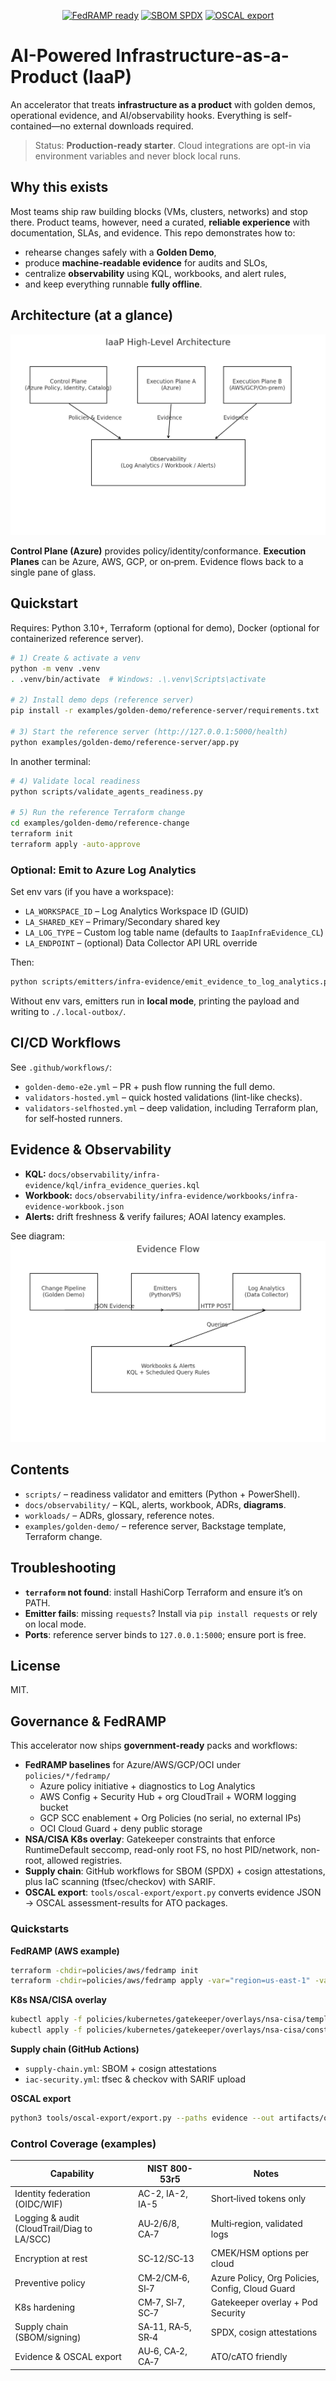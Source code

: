 <p align="center">
  <a href="#governance--fedramp"><img src="https://img.shields.io/badge/FedRAMP-ready-blue" alt="FedRAMP ready"></a>
  <a href="#supply-chain-security"><img src="https://img.shields.io/badge/SBOM-SPDX-success" alt="SBOM SPDX"></a>
  <a href="#oscal-export"><img src="https://img.shields.io/badge/OSCAL-export-green" alt="OSCAL export"></a>
</p>

# AI-Powered Infrastructure-as-a-Product (IaaP)

An accelerator that treats **infrastructure as a product** with golden demos, operational evidence, and AI/observability hooks. Everything is self-contained—no external downloads required.

> Status: **Production-ready starter**. Cloud integrations are opt-in via environment variables and never block local runs.

## Why this exists

Most teams ship raw building blocks (VMs, clusters, networks) and stop there. Product teams, however, need a curated, **reliable experience** with documentation, SLAs, and evidence. This repo demonstrates how to:
- rehearse changes safely with a **Golden Demo**,
- produce **machine-readable evidence** for audits and SLOs,
- centralize **observability** using KQL, workbooks, and alert rules,
- and keep everything runnable **fully offline**.

## Architecture (at a glance)

![Architecture](docs/observability/diagrams/iaap-architecture.png)

**Control Plane (Azure)** provides policy/identity/conformance.
**Execution Planes** can be Azure, AWS, GCP, or on‑prem. Evidence flows back to a single pane of glass.

## Quickstart

Requires: Python 3.10+, Terraform (optional for demo), Docker (optional for containerized reference server).

```bash
# 1) Create & activate a venv
python -m venv .venv
. .venv/bin/activate  # Windows: .\.venv\Scripts\activate

# 2) Install demo deps (reference server)
pip install -r examples/golden-demo/reference-server/requirements.txt

# 3) Start the reference server (http://127.0.0.1:5000/health)
python examples/golden-demo/reference-server/app.py
```

In another terminal:

```bash
# 4) Validate local readiness
python scripts/validate_agents_readiness.py

# 5) Run the reference Terraform change
cd examples/golden-demo/reference-change
terraform init
terraform apply -auto-approve
```

### Optional: Emit to Azure Log Analytics

Set env vars (if you have a workspace):

- `LA_WORKSPACE_ID` – Log Analytics Workspace ID (GUID)
- `LA_SHARED_KEY` – Primary/Secondary shared key
- `LA_LOG_TYPE` – Custom log table name (defaults to `IaapInfraEvidence_CL`)
- `LA_ENDPOINT` – (optional) Data Collector API URL override

Then:

```bash
python scripts/emitters/infra-evidence/emit_evidence_to_log_analytics.py   --kind "validate" --status "success" --detail "Terraform reference change applied"
```

Without env vars, emitters run in **local mode**, printing the payload and writing to `./.local-outbox/`.

## CI/CD Workflows

See `.github/workflows/`:
- `golden-demo-e2e.yml` – PR + push flow running the full demo.
- `validators-hosted.yml` – quick hosted validations (lint-like checks).
- `validators-selfhosted.yml` – deep validation, including Terraform plan, for self‑hosted runners.

## Evidence & Observability

- **KQL:** `docs/observability/infra-evidence/kql/infra_evidence_queries.kql`
- **Workbook:** `docs/observability/infra-evidence/workbooks/infra-evidence-workbook.json`
- **Alerts:** drift freshness & verify failures; AOAI latency examples.

See diagram: ![Evidence Flow](docs/observability/diagrams/evidence-flow.png)

## Contents

- `scripts/` – readiness validator and emitters (Python + PowerShell).
- `docs/observability/` – KQL, alerts, workbook, ADRs, **diagrams**.
- `workloads/` – ADRs, glossary, reference notes.
- `examples/golden-demo/` – reference server, Backstage template, Terraform change.

## Troubleshooting

- **`terraform` not found**: install HashiCorp Terraform and ensure it’s on PATH.
- **Emitter fails**: missing `requests`? Install via `pip install requests` or rely on local mode.
- **Ports**: reference server binds to `127.0.0.1:5000`; ensure port is free.

## License

MIT.



## Governance & FedRAMP

This accelerator now ships **government-ready** packs and workflows:

- **FedRAMP baselines** for Azure/AWS/GCP/OCI under `policies/*/fedramp/`  
  - Azure policy initiative + diagnostics to Log Analytics  
  - AWS Config + Security Hub + org CloudTrail + WORM logging bucket  
  - GCP SCC enablement + Org Policies (no serial, no external IPs)  
  - OCI Cloud Guard + deny public storage
- **NSA/CISA K8s overlay**: Gatekeeper constraints that enforce RuntimeDefault seccomp, read-only root FS, no host PID/network, non-root, allowed registries.
- **Supply chain**: GitHub workflows for SBOM (SPDX) + cosign attestations, plus IaC scanning (tfsec/checkov) with SARIF.
- **OSCAL export**: `tools/oscal-export/export.py` converts evidence JSON → OSCAL assessment-results for ATO packages.

### Quickstarts

**FedRAMP (AWS example)**
```bash
terraform -chdir=policies/aws/fedramp init
terraform -chdir=policies/aws/fedramp apply -var="region=us-east-1" -var="org_account_id=<ID>" -var="s3_log_bucket=<UNIQUE>"
```

**K8s NSA/CISA overlay**
```bash
kubectl apply -f policies/kubernetes/gatekeeper/overlays/nsa-cisa/templates/
kubectl apply -f policies/kubernetes/gatekeeper/overlays/nsa-cisa/constraints/
```

**Supply chain (GitHub Actions)**
- `supply-chain.yml`: SBOM + cosign attestations  
- `iac-security.yml`: tfsec & checkov with SARIF upload

**OSCAL export**
```bash
python3 tools/oscal-export/export.py --paths evidence --out artifacts/oscal/assessment-results.json
```

### Control Coverage (examples)

| Capability | NIST 800-53r5 | Notes |
|---|---|---|
| Identity federation (OIDC/WIF) | AC-2, IA-2, IA-5 | Short‑lived tokens only |
| Logging & audit (CloudTrail/Diag to LA/SCC) | AU‑2/6/8, CA‑7 | Multi‑region, validated logs |
| Encryption at rest | SC‑12/SC‑13 | CMEK/HSM options per cloud |
| Preventive policy | CM‑2/CM‑6, SI‑7 | Azure Policy, Org Policies, Config, Cloud Guard |
| K8s hardening | CM‑7, SI‑7, SC‑7 | Gatekeeper overlay + Pod Security |
| Supply chain (SBOM/signing) | SA‑11, RA‑5, SR‑4 | SPDX, cosign attestations |
| Evidence & OSCAL export | AU‑6, CA‑2, CA‑7 | ATO/cATO friendly |

